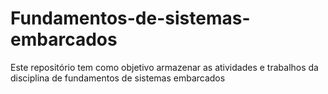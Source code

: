 # Fundamentos-de-sistemas-embarcados

Este repositório tem como objetivo armazenar as atividades e trabalhos da disciplina de fundamentos de sistemas embarcados
